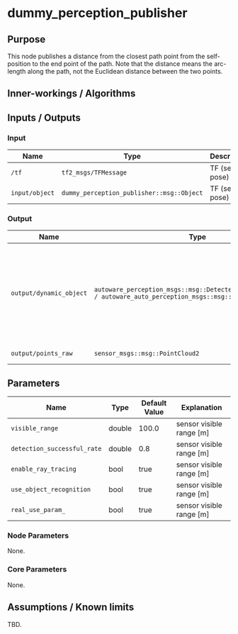 # dummy_perception_publisher

## Purpose

This node publishes a distance from the closest path point from the self-position to the end point of the path.
Note that the distance means the arc-length along the path, not the Euclidean distance between the two points.

## Inner-workings / Algorithms

## Inputs / Outputs

### Input

| Name                     | Type                                       | Description    |
| ------------------------ | ------------------------------------------ | -------------- |
| `/tf`                    | `tf2_msgs/TFMessage`                       | TF (self-pose) |
| `input/object`           | `dummy_perception_publisher::msg::Object`  | TF (self-pose) |

### Output

| Name         | Type                                       | Description                                                                                           |
| ------------ | ------------------------------------------ | ----------------------------------------------------------------------------------------------------- |
| `output/dynamic_object` | `autoware_perception_msgs::msg::DetectedObjectsWithFeature / autoware_auto_perception_msgs::msg::DetectedObjects` | Publish a distance from the closest path point from the self-position to the end point of the path[m] |
| `output/points_raw` | `sensor_msgs::msg::PointCloud2` | Reference path |

## Parameters
| Name          | Type   | Default Value | Explanation                 |
| ------------- | ------ | ------------- | --------------------------- |
| `visible_range` | double | 100.0          | sensor visible range [m] |
| `detection_successful_rate` | double | 0.8          | sensor visible range [m] |
| `enable_ray_tracing` | bool | true          | sensor visible range [m] |
| `use_object_recognition` | bool | true          | sensor visible range [m] |
| `real_use_param_` | bool | true          | sensor visible range [m] |

### Node Parameters
None.

### Core Parameters

None.

## Assumptions / Known limits

TBD.
